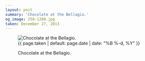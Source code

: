 ```yaml
---
layout: post
summary: 'Chocolate at the Bellagio.'
og_image: 258-1280.jpg
taken: December 27, 2013
---
```


<figure class="post">
<img alt="Chocolate at the Bellagio." sizes="(min-width: 700px) 50vw, calc(100vw - 2rem)" src="{{ site.assets_url }}/258-640.jpg" srcset="{{ site.assets_url }}/258-1280.jpg 1280w, {{ site.assets_url }}/258-960.jpg 960w, {{ site.assets_url }}/258-640.jpg 640w, {{ site.assets_url }}/258-320.jpg 320w"/>
<figcaption>
<time>{{ page.taken | default: page.date | date: "%B %-d, %Y" }}</time>
<p>Chocolate at the Bellagio.</p>
</figcaption>
</figure>
